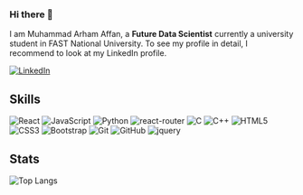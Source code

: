 ### Hi there 👋

I am Muhammad Arham Affan, a **Future Data Scientist** currently a university student in FAST National University. To see my profile in detail, I recommend to look at my LinkedIn profile.

[![LinkedIn](https://img.shields.io/badge/linkedin-%230077B5.svg?style=for-the-badge&logo=linkedin&logoColor=white)](https://www.linkedin.com/in/muhammad-adeel-9ba19951/)


## Skills

![React](https://img.shields.io/badge/-React-black?style=flat-square&logo=react&logoWidth=35&logoHeight=80)
![JavaScript](https://img.shields.io/badge/-JavaScript-black?style=flat-square&logo=javascript&logoWidth=35&logoHeight=80)
![Python](https://img.shields.io/badge/-Python-black?style=flat-square&logo=Python&logoWidth=35&logoHeight=80)
![react-router](https://img.shields.io/badge/React_Router-CA4245?style=flat-square&logo=react-router&logoColor=white&logoWidth=35&logoHeight=80)
![C](https://img.shields.io/badge/-C-00599C?style=flat-square&logo=c&logoWidth=35&logoHeight=80)
![C++](https://img.shields.io/badge/-C++-00599C?style=flat-square&logo=c&logoWidth=35&logoHeight=80)
![HTML5](https://img.shields.io/badge/-HTML5-E34F26?style=flat-square&logo=html5&logoColor=white&logoWidth=35&logoHeight=80)
![CSS3](https://img.shields.io/badge/-CSS3-1572B6?style=flat-square&logo=css3&logoWidth=35&logoHeight=80)
![Bootstrap](https://img.shields.io/badge/-Bootstrap-563D7C?style=flat-square&logo=bootstrap&logoWidth=35&logoHeight=80)
![Git](https://img.shields.io/badge/-Git-black?style=flat-square&logo=git&logoWidth=35&logoHeight=80)
![GitHub](https://img.shields.io/badge/-GitHub-181717?style=flat-square&logo=github&logoWidth=35&logoHeight=80)
![jquery](https://img.shields.io/badge/jQuery-0769AD?style=flat-square&logo=jquery&logoColor=white&logoWidth=35&logoHeight=80)



## Stats

![Top Langs](https://github-readme-stats.vercel.app/api/top-langs/?username=arham2211&hide=TeX&layout=compact&theme=prussian)


